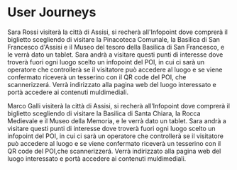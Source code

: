 # User Journeys

Sara Rossi visiterà la città di Assisi, si recherà all'Infopoint dove comprerà il biglietto scegliendo di visitare la Pinacoteca Comunale, la Basilica di San Francesco d'Assisi e il Museo del tesoro della Basilica di San Francesco, e
le verrà dato un tablet. Sara andrà a visitare questi punti di interesse dove troverà fuori ogni luogo scelto un infopoint del POI, in cui ci sarà un operatore che controllerà se il visitatore può accedere al luogo e se viene confermato 
riceverà un tesserino con il QR code del POI, che scannerizzerá. Verrà indirizzato alla pagina web del luogo interessato e portà accedere ai contenuti muldimediali.

Marco Galli visiterà la città di Assisi, si recherà all'Infopoint dove comprerà il biglietto scegliendo di visitare la Basilica di Santa Chiara, la Rocca Medievale e il Museo della Memoria, e
le verrà dato un tablet. Sara andrà a visitare questi punti di interesse dove troverà fuori ogni luogo scelto un infopoint del POI, in cui ci sarà un operatore che controllerà se il visitatore può accedere al luogo e se viene confermato 
riceverà un tesserino con il QR code del POI,che scannerizzerá. Verrà indirizzato alla pagina web del luogo interessato e portà accedere ai contenuti muldimediali.
